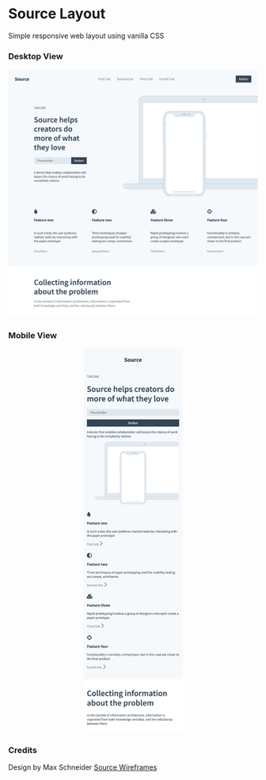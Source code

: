 # Source Layout
Simple responsive web layout using vanilla CSS

### Desktop View
![Desktop Version](./assets/source-layout.png "Responsive Web Layout - Desktop")

### Mobile View
<div align="center">
    <img src="./assets/source-layout-mobile.png" alt="Web layout - mobile" width="200px">
</div>

### Credits

Design by Max Schneider [Source Wireframes](https://dribbble.com/shots/8718928-Source-Wireframes)

